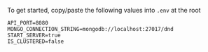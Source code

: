 To get started, copy/paste the following values into `.env` at the root
```
API_PORT=8080
MONGO_CONNECTION_STRING=mongodb://localhost:27017/dnd
START_SERVER=true
IS_CLUSTERED=false
```
